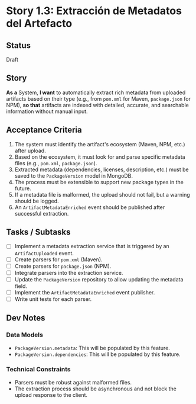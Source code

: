 # Story 1.3: Extracción de Metadatos del Artefacto

## Status

Draft

## Story

**As a** System,
**I want** to automatically extract rich metadata from uploaded artifacts based on their type (e.g., from `pom.xml` for Maven, `package.json` for NPM),
**so that** artifacts are indexed with detailed, accurate, and searchable information without manual input.

## Acceptance Criteria

1. The system must identify the artifact's ecosystem (Maven, NPM, etc.) after upload.
2. Based on the ecosystem, it must look for and parse specific metadata files (e.g., `pom.xml`, `package.json`).
3. Extracted metadata (dependencies, licenses, description, etc.) must be saved to the `PackageVersion` model in MongoDB.
4. The process must be extensible to support new package types in the future.
5. If a metadata file is malformed, the upload should not fail, but a warning should be logged.
6. An `ArtifactMetadataEnriched` event should be published after successful extraction.

## Tasks / Subtasks

- [ ] Implement a metadata extraction service that is triggered by an `ArtifactUploaded` event.
- [ ] Create parsers for `pom.xml` (Maven).
- [ ] Create parsers for `package.json` (NPM).
- [ ] Integrate parsers into the extraction service.
- [ ] Update the `PackageVersion` repository to allow updating the metadata field.
- [ ] Implement the `ArtifactMetadataEnriched` event publisher.
- [ ] Write unit tests for each parser.

## Dev Notes

### Data Models
- `PackageVersion.metadata`: This will be populated by this feature.
- `PackageVersion.dependencies`: This will be populated by this feature.

### Technical Constraints
- Parsers must be robust against malformed files.
- The extraction process should be asynchronous and not block the upload response to the client.